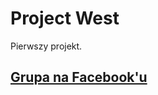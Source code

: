 # Project West

Pierwszy projekt.

## [Grupa na Facebook'u](https://www.facebook.com/groups/lowflightgames)
